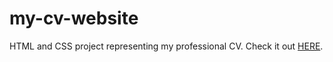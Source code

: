 # my-cv-website
HTML and CSS project representing my professional CV.
Check it out [HERE](sabados-dan-resume.netlify.app).
